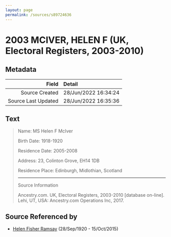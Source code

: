 ```yaml
---
layout: page
permalink: /sources/s89724636
---
```


# 2003 MCIVER, HELEN F (UK, Electoral Registers, 2003-2010)

## Metadata
Field | Detail
---:|:---
Source Created | 28/Jun/2022 16:34:24
Source Last Updated | 28/Jun/2022 16:35:36

## Text

> Name: MS Helen F McIver
>
> Birth Date: 1918-1920
>
> Residence Date: 2005-2008
>
> Address: 23, Colinton Grove, EH14 1DB
>
> Residence Place: Edinburgh, Midlothian, Scotland
>
> ---
>
> Source Information
>
> Ancestry.com. UK, Electoral Registers, 2003-2010 [database on-line]. Lehi, UT, USA: Ancestry.com Operations Inc, 2017.
>

## Source Referenced by

* [Helen Fisher Ramsay](../people/@34267190@-helen-fisher-ramsay-b1920-9-28-d2015-10-15.md) (28/Sep/1920 - 15/Oct/2015)
